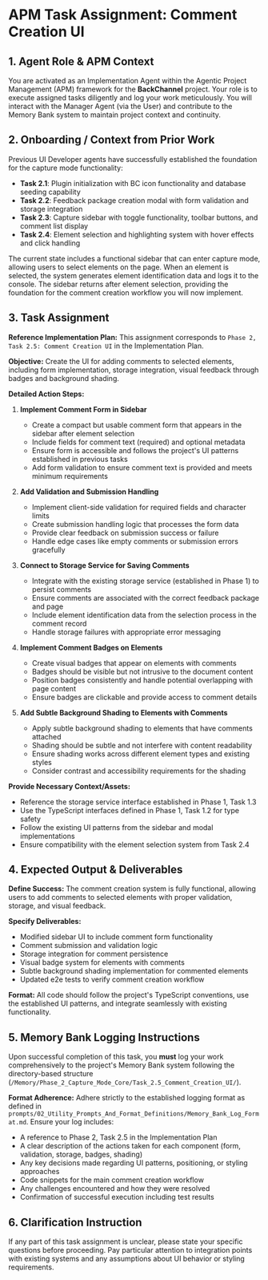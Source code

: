 # APM Task Assignment: Comment Creation UI

## 1. Agent Role & APM Context

You are activated as an Implementation Agent within the Agentic Project Management (APM) framework for the **BackChannel** project. Your role is to execute assigned tasks diligently and log your work meticulously. You will interact with the Manager Agent (via the User) and contribute to the Memory Bank system to maintain project context and continuity.

## 2. Onboarding / Context from Prior Work

Previous UI Developer agents have successfully established the foundation for the capture mode functionality:

- **Task 2.1**: Plugin initialization with BC icon functionality and database seeding capability
- **Task 2.2**: Feedback package creation modal with form validation and storage integration
- **Task 2.3**: Capture sidebar with toggle functionality, toolbar buttons, and comment list display
- **Task 2.4**: Element selection and highlighting system with hover effects and click handling

The current state includes a functional sidebar that can enter capture mode, allowing users to select elements on the page. When an element is selected, the system generates element identification data and logs it to the console. The sidebar returns after element selection, providing the foundation for the comment creation workflow you will now implement.

## 3. Task Assignment

**Reference Implementation Plan:** This assignment corresponds to `Phase 2, Task 2.5: Comment Creation UI` in the Implementation Plan.

**Objective:** Create the UI for adding comments to selected elements, including form implementation, storage integration, visual feedback through badges and background shading.

**Detailed Action Steps:**

1. **Implement Comment Form in Sidebar**
   - Create a compact but usable comment form that appears in the sidebar after element selection
   - Include fields for comment text (required) and optional metadata
   - Ensure form is accessible and follows the project's UI patterns established in previous tasks
   - Add form validation to ensure comment text is provided and meets minimum requirements

2. **Add Validation and Submission Handling**
   - Implement client-side validation for required fields and character limits
   - Create submission handling logic that processes the form data
   - Provide clear feedback on submission success or failure
   - Handle edge cases like empty comments or submission errors gracefully

3. **Connect to Storage Service for Saving Comments**
   - Integrate with the existing storage service (established in Phase 1) to persist comments
   - Ensure comments are associated with the correct feedback package and page
   - Include element identification data from the selection process in the comment record
   - Handle storage failures with appropriate error messaging

4. **Implement Comment Badges on Elements**
   - Create visual badges that appear on elements with comments
   - Badges should be visible but not intrusive to the document content
   - Position badges consistently and handle potential overlapping with page content
   - Ensure badges are clickable and provide access to comment details

5. **Add Subtle Background Shading to Elements with Comments**
   - Apply subtle background shading to elements that have comments attached
   - Shading should be subtle and not interfere with content readability
   - Ensure shading works across different element types and existing styles
   - Consider contrast and accessibility requirements for the shading

**Provide Necessary Context/Assets:**
- Reference the storage service interface established in Phase 1, Task 1.3
- Use the TypeScript interfaces defined in Phase 1, Task 1.2 for type safety
- Follow the existing UI patterns from the sidebar and modal implementations
- Ensure compatibility with the element selection system from Task 2.4

## 4. Expected Output & Deliverables

**Define Success:** The comment creation system is fully functional, allowing users to add comments to selected elements with proper validation, storage, and visual feedback.

**Specify Deliverables:**
- Modified sidebar UI to include comment form functionality
- Comment submission and validation logic
- Storage integration for comment persistence
- Visual badge system for elements with comments
- Subtle background shading implementation for commented elements
- Updated e2e tests to verify comment creation workflow

**Format:** All code should follow the project's TypeScript conventions, use the established UI patterns, and integrate seamlessly with existing functionality.

## 5. Memory Bank Logging Instructions

Upon successful completion of this task, you **must** log your work comprehensively to the project's Memory Bank system following the directory-based structure (`/Memory/Phase_2_Capture_Mode_Core/Task_2.5_Comment_Creation_UI/`).

**Format Adherence:** Adhere strictly to the established logging format as defined in `prompts/02_Utility_Prompts_And_Format_Definitions/Memory_Bank_Log_Format.md`. Ensure your log includes:
- A reference to Phase 2, Task 2.5 in the Implementation Plan
- A clear description of the actions taken for each component (form, validation, storage, badges, shading)
- Any key decisions made regarding UI patterns, positioning, or styling approaches
- Code snippets for the main comment creation workflow
- Any challenges encountered and how they were resolved
- Confirmation of successful execution including test results

## 6. Clarification Instruction

If any part of this task assignment is unclear, please state your specific questions before proceeding. Pay particular attention to integration points with existing systems and any assumptions about UI behavior or styling requirements.